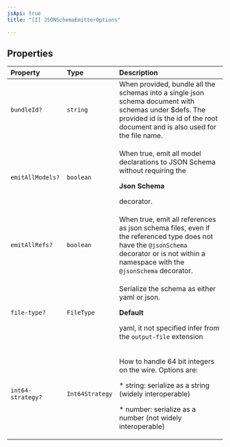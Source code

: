 ```yaml
---
jsApi: true
title: "[I] JSONSchemaEmitterOptions"

---
```

## Properties

| Property | Type | Description |
| :------ | :------ | :------ |
| `bundleId?` | `string` | When provided, bundle all the schemas into a single json schema document with schemas under $defs. The provided id is the id of the root document and is also used for the file name. |
| `emitAllModels?` | `boolean` | <p>When true, emit all model declarations to JSON Schema without requiring the</p><p>**Json Schema**</p><p>decorator.</p> |
| `emitAllRefs?` | `boolean` | When true, emit all references as json schema files, even if the referenced type does not have the `@jsonSchema` decorator or is not within a namespace with the `@jsonSchema` decorator. |
| `file-type?` | `FileType` | <p>Serialize the schema as either yaml or json.</p><p>**Default**</p><p>yaml, it not specified infer from the `output-file` extension</p> |
| `int64-strategy?` | `Int64Strategy` | <p>How to handle 64 bit integers on the wire. Options are:</p><p>* string: serialize as a string (widely interoperable)</p><p>* number: serialize as a number (not widely interoperable)</p> |
